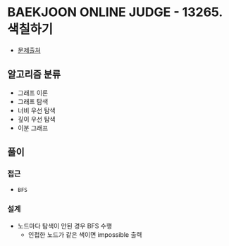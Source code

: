 # BAEKJOON ONLINE JUDGE - 13265. 색칠하기

- [문제출처](https://www.acmicpc.net/problem/13265 '13265. 색칠하기')

## 알고리즘 분류

- 그래프 이론
- 그래프 탐색
- 너비 우선 탐색
- 깊이 우선 탐색
- 이분 그래프

## 풀이

### 접근

- `BFS`

### 설계

- 노드마다 탐색이 안된 경우 BFS 수행
  - 인접한 노드가 같은 색이면 impossible 출력
